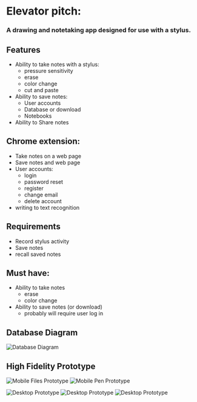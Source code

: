 # Elevator pitch:
### A drawing and notetaking app designed for use with a stylus.



## Features
  * Ability to take notes with a stylus:
    * pressure sensitivity
    * erase
    * color change
    * cut and paste
  * Ability to save notes:
    * User accounts
    * Database or download
    * Notebooks    
  * Ability to Share notes


## Chrome extension:
  * Take notes on a web page
  * Save notes and web page
  * User accounts:
    * login
    * password reset
    * register
    * change email
    * delete account
  * writing to text recognition




## Requirements
  * Record stylus activity
  * Save notes
  * recall saved notes


## Must have: 
* Ability to take notes
  * erase
  * color change
* Ability to save notes (or download)
  * probably will require user log in


## Database Diagram

![Database Diagram](/Drawing1.svg)


## High Fidelity Prototype

![Mobile Files Prototype](/wireframes/File.png)
![Mobile Pen Prototype](/wireframes/Pen.png)


![Desktop Prototype](/wireframes/Draw.png)
![Desktop Prototype](/wireframes/Files.png)
![Desktop Prototype](/wireframes/Settings.png)




